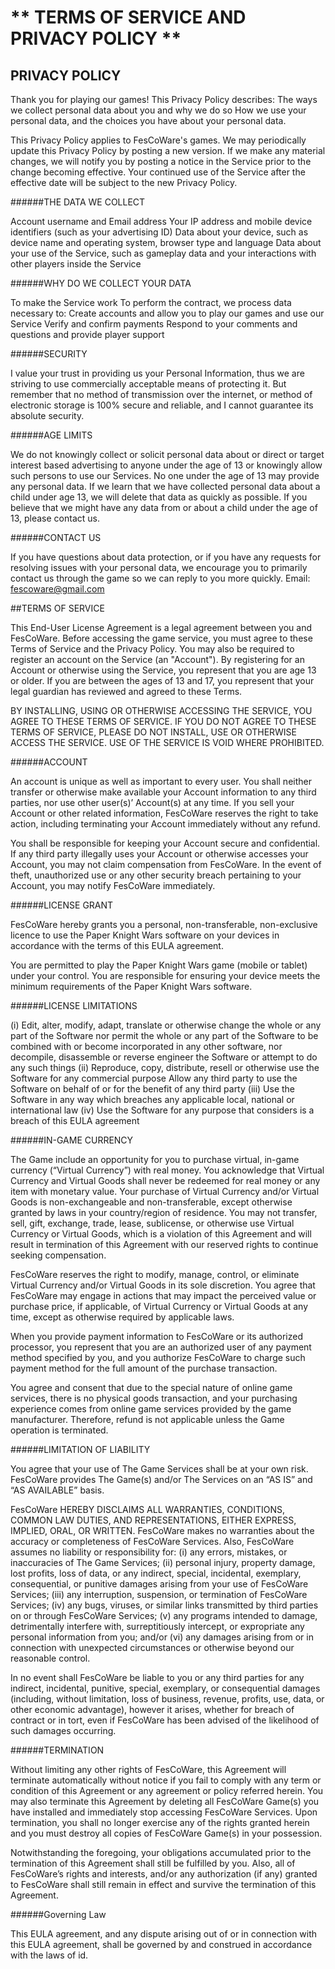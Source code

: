 
# ** TERMS OF SERVICE AND PRIVACY POLICY **


## PRIVACY POLICY

Thank you for playing our games! This Privacy Policy describes:
The ways we collect personal data about you and why we do so
How we use your personal data, and the choices you have about your personal data.

This Privacy Policy applies to FesCoWare's games. We may periodically update this Privacy Policy by posting a new version. If we make any material changes, we will notify you by posting a notice in the Service prior to the change becoming effective. Your continued use of the Service after the effective date will be subject to the new Privacy Policy.


######THE DATA WE COLLECT

Account username and Email address
Your IP address and mobile device identifiers (such as your advertising ID)
Data about your device, such as device name and operating system, browser type and language
Data about your use of the Service, such as gameplay data and your interactions with other players inside the Service


######WHY DO WE COLLECT YOUR DATA

To make the Service work
To perform the contract, we process data necessary to:
Create accounts and allow you to play our games and use our Service
Verify and confirm payments
Respond to your comments and questions and provide player support


######SECURITY

I value your trust in providing us your Personal Information, thus we are striving to use commercially acceptable means of protecting it. But remember that no method of transmission over the internet, or method of electronic storage is 100% secure and reliable, and I cannot guarantee its absolute security.


######AGE LIMITS

We do not knowingly collect or solicit personal data about or direct or target interest based advertising to anyone under the age of 13 or knowingly allow such persons to use our Services. No one under the age of 13 may provide any personal data. If we learn that we have collected personal data about a child under age 13, we will delete that data as quickly as possible. If you believe that we might have any data from or about a child under the age of 13, please contact us.


######CONTACT US

If you have questions about data protection, or if you have any requests for resolving issues with your personal data, we encourage you to primarily contact us through the game so we can reply to you more quickly.
Email: fescoware@gmail.com




##TERMS OF SERVICE


This End-User License Agreement is a legal agreement between you and FesCoWare.
Before accessing the game service, you must agree to these Terms of Service and the Privacy Policy. You may also be required to register an account on the Service (an "Account"). By registering for an Account or otherwise using the Service, you represent that you are age 13 or older. If you are between the ages of 13 and 17, you represent that your legal guardian has reviewed and agreed to these Terms. 

BY INSTALLING, USING OR OTHERWISE ACCESSING THE SERVICE, YOU AGREE TO THESE TERMS OF SERVICE. IF YOU DO NOT AGREE TO THESE TERMS OF SERVICE, PLEASE DO NOT INSTALL, USE OR OTHERWISE ACCESS THE SERVICE. USE OF THE SERVICE IS VOID WHERE PROHIBITED.


######ACCOUNT

An account is unique as well as important to every user. 
You shall neither transfer or otherwise make available your Account information to any third parties, nor use other user(s)’ Account(s) at any time. 
If you sell your Account or other related information, FesCoWare reserves the right to take action, including terminating your Account immediately without any refund.

You shall be responsible for keeping your Account secure and confidential. If any third party illegally uses your Account or otherwise accesses your Account, you may not claim compensation from FesCoWare. In the event of theft, unauthorized use or any other security breach pertaining to your Account, you may notify FesCoWare immediately.


######LICENSE GRANT

FesCoWare hereby grants you a personal, non-transferable, non-exclusive licence to use the Paper Knight Wars software on your devices in accordance with the terms of this EULA agreement.

You are permitted to play the Paper Knight Wars game (mobile or tablet) under your control. You are responsible for ensuring your device meets the minimum requirements of the Paper Knight Wars software.


######LICENSE LIMITATIONS

(i) Edit, alter, modify, adapt, translate or otherwise change the whole or any part of the Software nor permit the whole or any part of the Software to be combined with or become incorporated in any other software, nor decompile, disassemble or reverse engineer the Software or attempt to do any such things
(ii) Reproduce, copy, distribute, resell or otherwise use the Software for any commercial purpose
Allow any third party to use the Software on behalf of or for the benefit of any third party
(iii) Use the Software in any way which breaches any applicable local, national or international law
(iv) Use the Software for any purpose that considers is a breach of this EULA agreement


######IN-GAME CURRENCY

The Game include an opportunity for you to purchase virtual, in-game currency (“Virtual Currency”) with real money. 
You acknowledge that Virtual Currency and Virtual Goods shall never be redeemed for real money or any item with monetary value. 
Your purchase of Virtual Currency and/or Virtual Goods is non-exchangeable and non-transferable, except otherwise granted by laws in your country/region of residence. You may not transfer, sell, gift, exchange, trade, lease, sublicense, or otherwise use Virtual Currency or Virtual Goods, which is a violation of this Agreement and will result in termination of this Agreement with our reserved rights to continue seeking compensation.

FesCoWare reserves the right to modify, manage, control, or eliminate Virtual Currency and/or Virtual Goods in its sole discretion. You agree that FesCoWare may engage in actions that may impact the perceived value or purchase price, if applicable, of Virtual Currency or Virtual Goods at any time, except as otherwise required by applicable laws.

When you provide payment information to FesCoWare or its authorized processor, you represent that you are an authorized user of any payment method specified by you, and you authorize FesCoWare to charge such payment method for the full amount of the purchase transaction.

You agree and consent that due to the special nature of online game services, there is no physical goods transaction, and your purchasing experience comes from online game services provided by the game manufacturer. Therefore, refund is not applicable unless the Game operation is terminated.


######LIMITATION OF LIABILITY

You agree that your use of The Game Services shall be at your own risk. FesCoWare provides The Game(s) and/or The Services on an “AS IS” and “AS AVAILABLE” basis. 

FesCoWare HEREBY DISCLAIMS ALL WARRANTIES, CONDITIONS, COMMON LAW DUTIES, AND REPRESENTATIONS, EITHER EXPRESS, IMPLIED, ORAL, OR WRITTEN. FesCoWare makes no warranties about the accuracy or completeness of FesCoWare Services. Also, FesCoWare assumes no liability or responsibility for: 
(i) any errors, mistakes, or inaccuracies of The Game Services; 
(ii) personal injury, property damage, lost profits, loss of data, or any indirect, special, incidental, exemplary, consequential, or punitive damages arising from your use of FesCoWare Services; 
(iii) any interruption, suspension, or termination of FesCoWare Services; 
(iv) any bugs, viruses, or similar links transmitted by third parties on or through FesCoWare Services; 
(v) any programs intended to damage, detrimentally interfere with, surreptitiously intercept, or expropriate any personal information from you; and/or (vi) any damages arising from or in connection with unexpected circumstances or otherwise beyond our reasonable control.

In no event shall FesCoWare be liable to you or any third parties for any indirect, incidental, punitive, special, exemplary, or consequential damages (including, without limitation, loss of business, revenue, profits, use, data, or other economic advantage), however it arises, whether for breach of contract or in tort, even if FesCoWare has been advised of the likelihood of such damages occurring.


######TERMINATION

Without limiting any other rights of FesCoWare, this Agreement will terminate automatically without notice if you fail to comply with any term or condition of this Agreement or any agreement or policy referred herein. You may also terminate this Agreement by deleting all FesCoWare Game(s) you have installed and immediately stop accessing FesCoWare Services. Upon termination, you shall no longer exercise any of the rights granted herein and you must destroy all copies of FesCoWare Game(s) in your possession.

Notwithstanding the foregoing, your obligations accumulated prior to the termination of this Agreement shall still be fulfilled by you. Also, all of FesCoWare’s rights and interests, and/or any authorization (if any) granted to FesCoWare shall still remain in effect and survive the termination of this Agreement.

######Governing Law

This EULA agreement, and any dispute arising out of or in connection with this EULA agreement, shall be governed by and construed in accordance with the laws of id.
